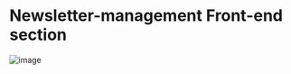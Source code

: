 # Newsletter-management Front-end section

![image](https://user-images.githubusercontent.com/17318047/224559864-18a3b925-ade7-4bf5-ace3-3e7678c97c65.png)
